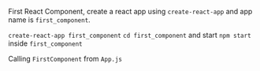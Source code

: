 First React Component, create a react app using `create-react-app` and app name is `first_component`.

`create-react-app first_component`
`cd first_component`
and start `npm start` inside `first_component`

Calling `FirstComponent` from `App.js`
